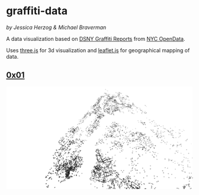 # graffiti-data
*by Jessica Herzog & Michael Braverman*

A data visualization based on [DSNY Graffiti Reports]( https://data.cityofnewyork.us/City-Government/DSNY-Graffiti-Information/gpwd-npar) from [ NYC OpenData](https://data.cityofnewyork.us/).

Uses [three.js](https://threejs.org/) for 3d visualization and [leaflet.js](http://leafletjs.com/) for geographical mapping of data.

## [0x01](https://jessherzog.github.io/graffiti-data/three/01/index.html)

![0x01](img/demo1.png)
